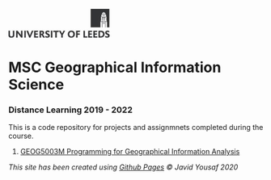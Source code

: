 ![University of Leeds](images/uol.jpg)

# MSC Geographical Information Science
### Distance Learning 2019 - 2022

This is a code repository for projects and assignmnets completed during the course.

1. [GEOG5003M Programming for Geographical Information Analysis](https://javidyousaf.github.io/GEOG5003M_ASSIGNMENT_1/)


_This site has been created using [Github Pages](https://pages.github.com/) &copy; Javid Yousaf 2020_


